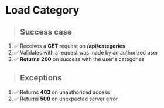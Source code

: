 # Load Category

> ## Success case

1. ✅ Receives a **GET** request on **/api/categories**
2. ✅ Validates with a request was made by an authorized user
3. ✅ **Returns** **200** on success with the user's categories

> ## Exceptions

1. ✅ Returns **403** on unauthorized access
2. ✅ Returns **500** on unexpected server error